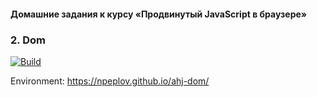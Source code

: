 #### Домашние задания к курсу «Продвинутый JavaScript в браузере»
### 2. Dom

[![Build](https://ci.appveyor.com/api/projects/status/f0j1oajix08o230u?svg=true)](https://ci.appveyor.com/project/npeplov/ahj-dom)

Environment: https://npeplov.github.io/ahj-dom/
